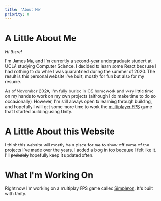 ```yaml
---
title: 'About Me'
priority: 0
---
```

# A Little About Me

*Hi there!*

I'm James Ma, and I'm currently a second-year undergraduate student at UCLA
studying Computer Science. I decided to learn some React because I had nothing
to do while I was quarantined during the summer of 2020. The result is this
personal website I've built, mostly for fun but also for my resume.

As of November 2020, I'm fully buried in CS homework and very little time
on my hands to work on my own projects (although I do make time to do so occasionally).
However, I'm still always open to learning through building, and hopefully I will
get some more time to work the [multiplayer FPS](https://github.com/james168ma/Simpleton) 
game that I started building using Unity.


# A Little About this Website

I think this website will mostly be a place for me to show off some of the projects
I've made over the years. I added a blog in too because I felt like it. I'll ~~probably~~
hopefully keep it updated often.

# What I'm Working On

Right now I'm working on a multiplay FPS game called [Simpleton](https://github.com/james168ma/Simpleton). 
It's built with Unity.